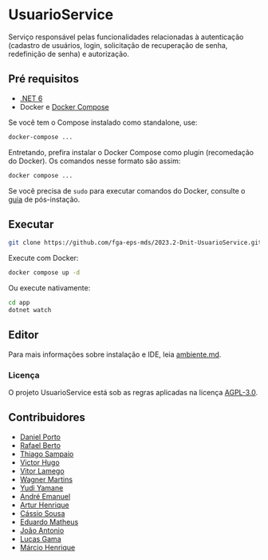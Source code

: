# UsuarioService

Serviço responsável pelas funcionalidades relacionadas à autenticação 
(cadastro de usuários, login, solicitação de recuperação de senha, redefinição de senha)
e autorização.

## Pré requisitos

- [.NET 6](https://dotnet.microsoft.com/en-us/download/dotnet/6.0)
- Docker e [Docker Compose](https://docs.docker.com/compose/install/)

Se você tem o Compose instalado como standalone, use:

```sh
docker-compose ...
```

Entretando, prefira instalar o Docker Compose como plugin (recomedação do 
Docker). Os comandos nesse formato são assim:

```sh
docker compose ...
```

Se você precisa de `sudo` para executar comandos do Docker, consulte o 
[guia](https://docs.docker.com/engine/install/linux-postinstall/) de pós-instação.

## Executar

```sh
git clone https://github.com/fga-eps-mds/2023.2-Dnit-UsuarioService.git
```

Execute com Docker:

```sh
docker compose up -d
```

Ou execute nativamente:

```sh
cd app
dotnet watch
```

## Editor

Para mais informações sobre instalação e IDE, leia [ambiente.md](docs/ambiente.md).

### Licença

O projeto UsuarioService está sob as regras aplicadas na licença 
[AGPL-3.0](https://github.com/fga-eps-mds/2023.1-Dnit-UsuarioService/blob/main/LICENSE).

## Contribuidores

- [Daniel Porto](https://github.com/DanielPortods)
- [Rafael Berto](https://github.com/RafaelBP02)
- [Thiago Sampaio](https://github.com/thiagohdaqw)
- [Victor Hugo](https://github.com/victorhugo21)
- [Vitor Lamego](https://github.com/VitorLamego)
- [Wagner Martins](https://github.com/wagnermc506)
- [Yudi Yamane](https://github.com/yudi)
- [André Emanuel](https://github.com/Hunter104)
- [Artur Henrique](https://github.com/H0lzz)
- [Cássio Sousa](https://github.com/csreis72)
- [Eduardo Matheus](https://github.com/DiceRunner714)
- [João Antonio](https://github.com/joaoseisei)
- [Lucas Gama](https://github.com/bottinolucas)
- [Márcio Henrique](https://github.com/DeM4rcio)
